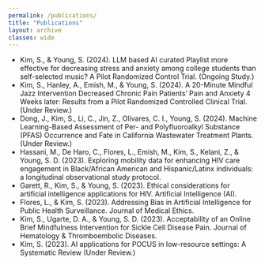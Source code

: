 ```yaml
---
permalink: /publications/
title: "Publications"
layout: archive
classes: wide
---
```


- Kim, S., & Young, S. (2024). LLM based AI curated Playlist more effective for decreasing stress and anxiety among college students than self-selected music? A Pilot Randomized Control Trial. (Ongoing Study.)
- Kim, S., Hanley, A., Emish, M., & Young, S. (2024). A 20-Minute Mindful Jazz Intervention Decreased Chronic Pain Patients’ Pain and Anxiety 4 Weeks later: Results from a Pilot Randomized Controlled Clinical Trial. (Under Review.)
- Dong, J., Kim, S., Li, C., Jin, Z., Olivares, C. I., Young, S. (2024). Machine Learning-Based Assessment of Per- and Polyfluoroalkyl Substance (PFAS) Occurrence and Fate in California Wastewater Treatment Plants. (Under Review.)
- Hassani, M., De Haro, C., Flores, L., Emish, M., Kim, S., Kelani, Z., & Young, S. D. (2023). Exploring mobility data for enhancing HIV care engagement in Black/African American and Hispanic/Latinx individuals: a longitudinal observational study protocol.
- Garett, R., Kim, S., & Young, S. (2023). Ethical considerations for artificial intelligence applications for HIV. Artificial Intelligence (AI).
- Flores, L., & Kim, S. (2023). Addressing Bias in Artificial Intelligence for Public Health Surveillance. Journal of Medical Ethics.
- Kim, S., Ugarte, D. A., & Young, S. D. (2023). Acceptability of an Online Brief Mindfulness Intervention for Sickle Cell Disease Pain. Journal of Hematology & Thromboembolic Diseases.
- Kim, S. (2023). AI applications for POCUS in low-resource settings: A Systematic Review (Under Review.)

